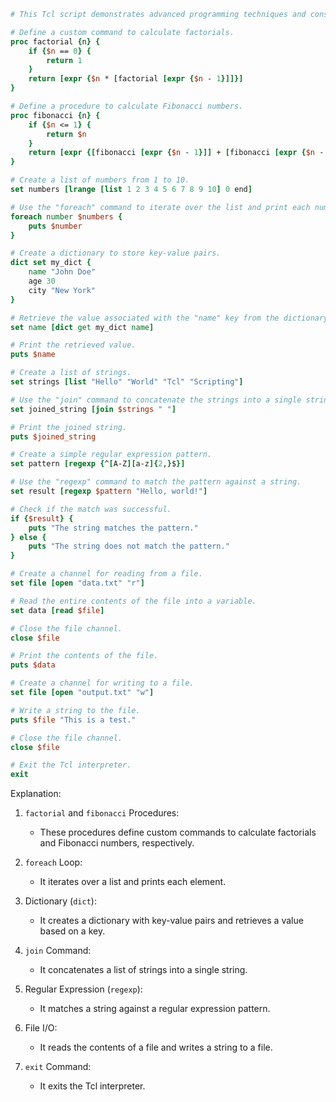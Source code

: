 ```tcl
# This Tcl script demonstrates advanced programming techniques and constructs.

# Define a custom command to calculate factorials.
proc factorial {n} {
    if {$n == 0} {
        return 1
    }
    return [expr {$n * [factorial [expr {$n - 1}]]}]
}

# Define a procedure to calculate Fibonacci numbers.
proc fibonacci {n} {
    if {$n <= 1} {
        return $n
    }
    return [expr {[fibonacci [expr {$n - 1}]] + [fibonacci [expr {$n - 2}]]}]
}

# Create a list of numbers from 1 to 10.
set numbers [lrange [list 1 2 3 4 5 6 7 8 9 10] 0 end]

# Use the "foreach" command to iterate over the list and print each number.
foreach number $numbers {
    puts $number
}

# Create a dictionary to store key-value pairs.
dict set my_dict {
    name "John Doe"
    age 30
    city "New York"
}

# Retrieve the value associated with the "name" key from the dictionary.
set name [dict get my_dict name]

# Print the retrieved value.
puts $name

# Create a list of strings.
set strings [list "Hello" "World" "Tcl" "Scripting"]

# Use the "join" command to concatenate the strings into a single string.
set joined_string [join $strings " "]

# Print the joined string.
puts $joined_string

# Create a simple regular expression pattern.
set pattern [regexp {^[A-Z][a-z]{2,}$}]

# Use the "regexp" command to match the pattern against a string.
set result [regexp $pattern "Hello, world!"]

# Check if the match was successful.
if {$result} {
    puts "The string matches the pattern."
} else {
    puts "The string does not match the pattern."
}

# Create a channel for reading from a file.
set file [open "data.txt" "r"]

# Read the entire contents of the file into a variable.
set data [read $file]

# Close the file channel.
close $file

# Print the contents of the file.
puts $data

# Create a channel for writing to a file.
set file [open "output.txt" "w"]

# Write a string to the file.
puts $file "This is a test."

# Close the file channel.
close $file

# Exit the Tcl interpreter.
exit
```

Explanation:

1. `factorial` and `fibonacci` Procedures:
   - These procedures define custom commands to calculate factorials and Fibonacci numbers, respectively.

2. `foreach` Loop:
   - It iterates over a list and prints each element.

3. Dictionary (`dict`):
   - It creates a dictionary with key-value pairs and retrieves a value based on a key.

4. `join` Command:
   - It concatenates a list of strings into a single string.

5. Regular Expression (`regexp`):
   - It matches a string against a regular expression pattern.

6. File I/O:
   - It reads the contents of a file and writes a string to a file.

7. `exit` Command:
   - It exits the Tcl interpreter.